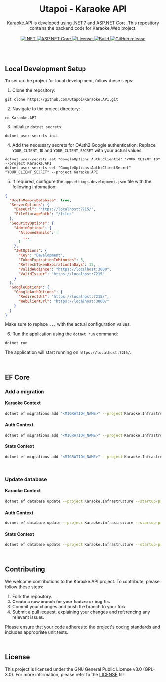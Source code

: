 <div align=center>
<h1>Utapoi - Karaoke API</h1>
Karaoke.API is developed using .NET 7 and ASP.NET Core. This repository contains the backend code for Karaoke.Web project.
</div>
<br>

<div align="center">
  <a href="https://dotnet.microsoft.com/">
    <img src="https://img.shields.io/badge/.NET-7-512BD4?style=for-the-badge&logo=.net&labelColor=1f1f1f" alt=".NET">
  </a>
  <a href="https://dotnet.microsoft.com/apps/aspnet">
    <img src="https://img.shields.io/badge/ASP.NET%20Core-7-512BD4?style=for-the-badge&logo=asp.net&labelColor=1f1f1f" alt="ASP.NET Core">
  </a>

  <a href="https://github.com/Utapoi/Karaoke.API/blob/main/LICENSE">
    <img src="https://img.shields.io/github/license/Utapoi/Karaoke.API?style=for-the-badge&labelColor=1f1f1f&color=B91C1C" alt="License">
  </a>
  <a href="https://github.com/Utapoi/Karaoke.API/actions">
    <img src="https://img.shields.io/github/actions/workflow/status/Utapoi/Karaoke.API/dotnet.yml?style=for-the-badge&logo=github&labelColor=1f1f1f&color=047857" alt="Build">
  </a>
  <a href="https://github.com/Utapoi/Karaoke.API/releases">
    <img src="https://img.shields.io/github/release/Utapoi/Karaoke.API?style=for-the-badge&labelColor=1f1f1f&color=B91C1C" alt="GitHub release">
  </a>
</div>

<br><br>

## Local Development Setup

To set up the project for local development, follow these steps:

1. Clone the repository:

```shell
git clone https://github.com/Utapoi/Karaoke.API.git
```

2. Navigate to the project directory:

```shell
cd Karaoke.API
```

3. Initialize `dotnet secrets`:

```shell
dotnet user-secrets init
```

4. Add the necessary secrets for OAuth2 Google authentication. Replace `YOUR_CLIENT_ID` and `YOUR_CLIENT_SECRET` with your actual values:

```shell
dotnet user-secrets set "GoogleOptions:Auth:ClientId" "YOUR_CLIENT_ID" --project Karaoke.API
dotnet user-secrets set "GoogleOptions:Auth:ClientSecret" "YOUR_CLIENT_SECRET" --project Karaoke.API
```

5. If required, configure the `appsettings.development.json` file with the following information:

```json
{
  "UseInMemoryDatabase": true,
  "ServerOptions": {
    "BaseUrl": "https://localhost:7215/",
    "FileStoragePath": "/files"
  },
  "SecurityOptions": {
    "AdminOptions": {
      "AllowedEmails": [
        ...
      ]
    },
    "JwtOptions": {
      "Key": "Development",
      "TokenExpirationInMinutes": 5,
      "RefreshTokenExpirationInDays": 15,
      "ValidAudience": "https://localhost:3000",
      "ValidIssuer": "https://localhost:7215"
    }
  },
  "GoogleOptions": {
    "GoogleAuthOptions": {
      "RedirectUrl": "https://localhost:7215/",
      "WebClientUrl": "https://localhost:3000/"
    }
  }
}
```

Make sure to replace `...` with the actual configuration values.

6. Run the application using the `dotnet run` command:

```shell
dotnet run
```

The application will start running on `https://localhost:7215/`.

<br>

## EF Core



### Add a migration

#### Karaoke Context

```sh
dotnet ef migrations add "<MIGRATION_NAME>" --project Karaoke.Infrastructure --startup-project Karaoke.API --output-dir "Persistence/Migrations/KaraokeDb" --context "KaraokeDbContext"
```

#### Auth Context

```sh
dotnet ef migrations add "<MIGRATION_NAME>" --project Karaoke.Infrastructure --startup-project Karaoke.API --output-dir "Persistence/Migrations/AuthDb" --context "AuthDbContext"
```

#### Stats Context

```sh
dotnet ef migrations add "<MIGRATION_NAME>" --project Karaoke.Infrastructure --startup-project Karaoke.API --output-dir "Persistence/Migrations/StatsDb" --context "StatsDbContext"
```

<br>

### Update database

#### Karaoke Context

```sh
dotnet ef database update --project Karaoke.Infrastructure --startup-project Karaoke.API --context "KaraokeDbContext"
```

#### Auth Context

```sh
dotnet ef database update --project Karaoke.Infrastructure --startup-project Karaoke.API --context "AuthDbContext"
```

#### Stats Context

```sh
dotnet ef database update --project Karaoke.Infrastructure --startup-project Karaoke.API --context "StatsDbContext"
```

<br>

## Contributing

We welcome contributions to the Karaoke.API project. To contribute, please follow these steps:

1. Fork the repository.
2. Create a new branch for your feature or bug fix.
3. Commit your changes and push the branch to your fork.
4. Submit a pull request, explaining your changes and referencing any relevant issues.

Please ensure that your code adheres to the project's coding standards and includes appropriate unit tests.

<br>

## License

This project is licensed under the GNU General Public License v3.0 (GPL-3.0). For more information, please refer to the [LICENSE](LICENSE) file.

